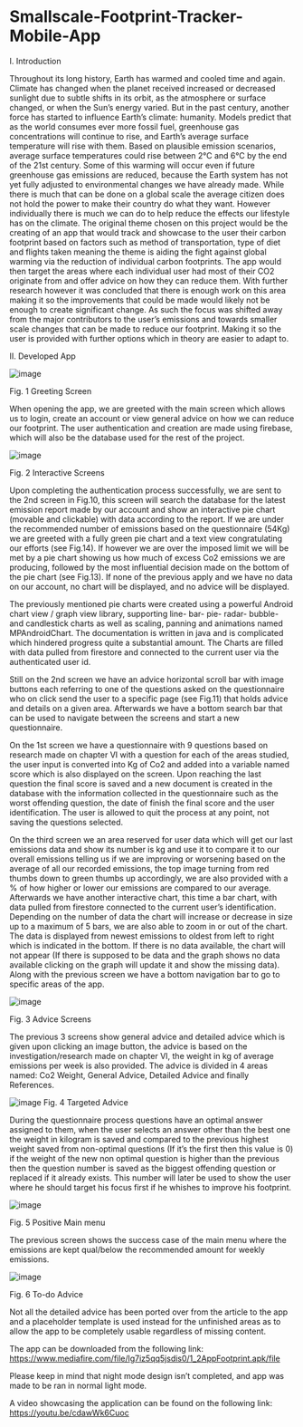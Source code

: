 # Smallscale-Footprint-Tracker-Mobile-App

I. Introduction

Throughout its long history, Earth has warmed and cooled time and again. Climate has changed when the planet received increased or decreased sunlight due to subtle shifts in its orbit, as the atmosphere or surface changed, or when the Sun’s energy varied. But in the past century, another force has started to influence Earth’s climate: humanity.
Models predict that as the world consumes ever more fossil fuel, greenhouse gas concentrations will continue to rise, and Earth’s average surface temperature will rise with them. Based on plausible emission scenarios, average surface temperatures could rise between 2°C and 6°C by the end of the 21st century. Some of this warming will occur even if future greenhouse gas emissions are reduced, because the Earth system has not yet fully adjusted to environmental changes we have already made.
While there is much that can be done on a global scale the average citizen does not hold the power to make their country do what they want. However individually there is much we can do to help reduce the effects our lifestyle has on the climate.
The original theme chosen on this project would be the creating of an app that would track and showcase to the user their carbon footprint based on factors such as method of transportation, type of diet and flights taken meaning the theme is aiding the fight against global warming via the reduction of individual carbon footprints.
The app would then target the areas where each individual user had most of their CO2 originate from and offer advice on how they can reduce them.
With further research however it was concluded that there is enough work on this area making it so the improvements that could be made would likely not be enough to create significant change. 
As such the focus was shifted away from the major contributors to the user’s emissions and towards smaller scale changes that can be made to reduce our footprint. Making it so the user is provided with further options which in theory are easier to adapt to.




II. Developed App

![image](https://user-images.githubusercontent.com/61696448/189509403-4760a031-e9dc-44b1-8862-06406b10686e.png)

Fig. 1 Greeting Screen

   When opening the app, we are greeted with the main screen which allows us to login, create an account or view general advice on how we can reduce our footprint. The user authentication and creation are made using firebase, which will also be the database used for the rest of the project.

 ![image](https://user-images.githubusercontent.com/61696448/189509406-855a4e1b-fc3c-45d4-815a-d6dc639f24a0.png)
 
Fig. 2 Interactive Screens

   Upon completing the authentication process successfully, we are sent to the 2nd screen in Fig.10, this screen will search the database for the latest emission report made by our account and show an interactive pie chart (movable and clickable) with data according to the report. If we are under the recommended number of emissions based on the questionnaire (54Kg) we are greeted with a fully green pie chart and a text view congratulating our efforts (see Fig.14). If however we are over the imposed limit we will be met by a pie chart showing us how much of excess Co2 emissions we are producing, followed by the most influential decision made on the bottom of the pie chart (see Fig.13). If none of the previous apply and we have no data on our account, no chart will be displayed, and no advice will be displayed.

   The previously mentioned pie charts were created using a powerful Android chart view / graph view library, supporting line- bar- pie- radar- bubble- and candlestick charts as well as scaling, panning and animations named MPAndroidChart. The documentation is written in java and is complicated which hindered progress quite a substantial amount. The Charts are filled with data pulled from firestore and connected to the current user via the authenticated user id.

   Still on the 2nd screen we have an advice horizontal scroll bar with image buttons each referring to one of the questions asked on the questionnaire who on click send the user to a specific page (see Fig.11) that holds advice and details on a given area. Afterwards we have a bottom search bar that can be used to navigate between the screens and start a new questionnaire.

   On the 1st screen we have a questionnaire with 9 questions based on research made on chapter VI with a question for each of the areas studied, the user input is converted into Kg of Co2 and added into a variable named score which is also displayed on the screen. Upon reaching the last question the final score is saved and a new document is created in the database with the information collected in the questionnaire such as the worst offending question, the date of finish the final score and the user identification. The user is allowed to quit the process at any point, not saving the questions selected.

   On the third screen we an area reserved for user data which will get our last emissions data and show its number is kg and use it to compare it to our overall emissions telling us if we are improving or worsening based on the average of all our recorded emissions, the top image turning from red thumbs down to green thumbs up accordingly, we are also provided with a % of how higher or lower our emissions are compared to our average. Afterwards we have another interactive chart, this time a bar chart, with data pulled from firestore connected to the current user’s identification. Depending on the number of data the chart will increase or decrease in size up to a maximum of 5 bars, we are also able to zoom in or out of the chart. The data is displayed from newest emissions to oldest from left to right which is indicated in the bottom. If there is no data available, the chart will not appear (If there is supposed to be data and the graph shows no data available clicking on the graph will update it and show the missing data). Along with the previous screen we have a bottom navigation bar to go to specific areas of the app.

  
![image](https://user-images.githubusercontent.com/61696448/189509410-585a99a5-c5d4-4da6-8929-a839a79e3311.png)

Fig. 3 Advice Screens

   The previous 3 screens show general advice and detailed advice which is given upon clicking an image button, the advice is based on the investigation/research made on chapter VI, the weight in kg of average emissions per week is also provided. The advice is divided in 4 areas named: Co2 Weight, General Advice, Detailed Advice and finally References.

![image](https://user-images.githubusercontent.com/61696448/189509411-d7e02a7c-0dff-4e12-ae8d-e03d82d66e1f.png)
Fig. 4 Targeted Advice

   During the questionnaire process questions have an optimal answer assigned to them, when the user selects an answer other than the best one the weight in kilogram is saved and compared to the previous highest weight saved from non-optimal questions (If it’s the first then this value is 0) if the weight of the new non optimal question is higher than the previous then the question number is saved as the biggest offending question or replaced if it already exists. This number will later be used to show the user where he should target his focus first if he whishes to improve his footprint.

 ![image](https://user-images.githubusercontent.com/61696448/189509412-b154bf06-0249-4a96-ba1c-316bc2dd839f.png)
 
Fig. 5 Positive Main menu

   The previous screen shows the success case of the main menu where the emissions are kept qual/below the recommended amount for weekly emissions.

![image](https://user-images.githubusercontent.com/61696448/189509420-f65fae47-5fcc-48d0-9486-abf6d138fba2.png)

Fig. 6 To-do Advice

   Not all the detailed advice has been ported over from the article to the app and a placeholder template is used instead for the unfinished areas as to allow the app to be completely usable regardless of missing content. 

   The app can be downloaded from the following link: https://www.mediafire.com/file/lg7iz5qq5jsdis0/1_2AppFootprint.apk/file

   Please keep in mind that night mode design isn’t completed, and app was made to be ran in normal light mode.

   A video showcasing the application can be found on the following link: https://youtu.be/cdawWk6Cuoc
